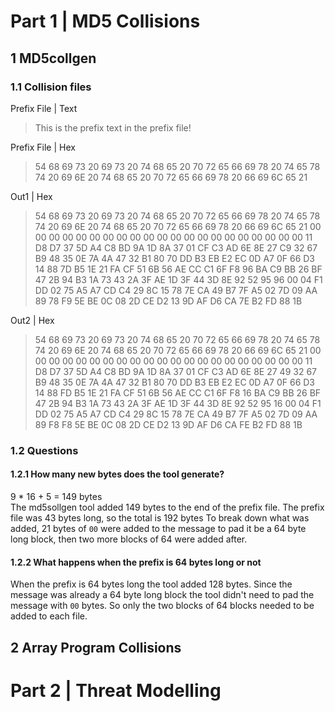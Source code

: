 

# Part 1 | MD5 Collisions
## 1 MD5collgen
### 1.1 Collision files
Prefix File | Text
> This is the prefix text in the prefix file!

Prefix File | Hex
> 54 68 69 73 20 69 73 20 74 68 65 20 70 72 65 66 69 78 20 74 65 78 74 20 69 6E 20 74 68 65 20 70 72 65 66 69 78 20 66 69 6C 65 21

Out1 | Hex
> 54 68 69 73 20 69 73 20 74 68 65 20 70 72 65 66 69 78 20 74 65 78 74 20 69 6E 20 74 68 65 20 70 72 65 66 69 78 20 66 69 6C 65 21 00 00 00 00 00 00 00 00 00 00 00 00 00 00 00 00 00 00 00 00 00 11 D8 D7 37 5D A4 C8 BD 9A 1D 8A 37 01 CF C3 AD 6E 8E 27 C9 32 67 B9 48 35 0E 7A 4A 47 32 B1 80 70 DD B3 EB E2 EC 0D A7 0F 66 D3 14 88 7D B5 1E 21 FA CF 51 6B 56 AE CC C1 6F F8 96 BA C9 BB 26 BF 47 2B 94 B3 1A 73 43 2A 3F AE 1D 3F 44 3D 8E 92 52 95 96 00 04 F1 DD 02 75 A5 A7 CD C4 29 8C 15 78 7E CA 49 B7 7F A5 02 7D 09 AA 89 78 F9 5E BE 0C 08 2D CE D2 13 9D AF D6 CA 7E B2 FD 88 1B

Out2 | Hex
> 54 68 69 73 20 69 73 20 74 68 65 20 70 72 65 66 69 78 20 74 65 78 74 20 69 6E 20 74 68 65 20 70 72 65 66 69 78 20 66 69 6C 65 21 00 00 00 00 00 00 00 00 00 00 00 00 00 00 00 00 00 00 00 00 00 11 D8 D7 37 5D A4 C8 BD 9A 1D 8A 37 01 CF C3 AD 6E 8E 27 49 32 67 B9 48 35 0E 7A 4A 47 32 B1 80 70 DD B3 EB E2 EC 0D A7 0F 66 D3 14 88 FD B5 1E 21 FA CF 51 6B 56 AE CC C1 6F F8 16 BA C9 BB 26 BF 47 2B 94 B3 1A 73 43 2A 3F AE 1D 3F 44 3D 8E 92 52 95 16 00 04 F1 DD 02 75 A5 A7 CD C4 29 8C 15 78 7E CA 49 B7 7F A5 02 7D 09 AA 89 F8 F8 5E BE 0C 08 2D CE D2 13 9D AF D6 CA FE B2 FD 88 1B

### 1.2 Questions
#### 1.2.1 How many new bytes does the tool generate?
9 * 16 + 5 = 149 bytes  
The md5sollgen tool added 149 bytes to the end of the prefix file. The prefix file was 43 bytes long, so the total is 192 bytes
To break down what was added, 21 bytes of `00` were added to the message to pad it be a 64 byte long block, then two more blocks of 64 were added after.

#### 1.2.2 What happens when the prefix is 64 bytes long or not
When the prefix is 64 bytes long the tool added 128 bytes. Since the message was already a 64 byte long block the tool didn't need to pad the message with `00` bytes. So only the two blocks of 64 blocks needed to be added to each file.

## 2 Array Program Collisions



# Part 2 | Threat Modelling

